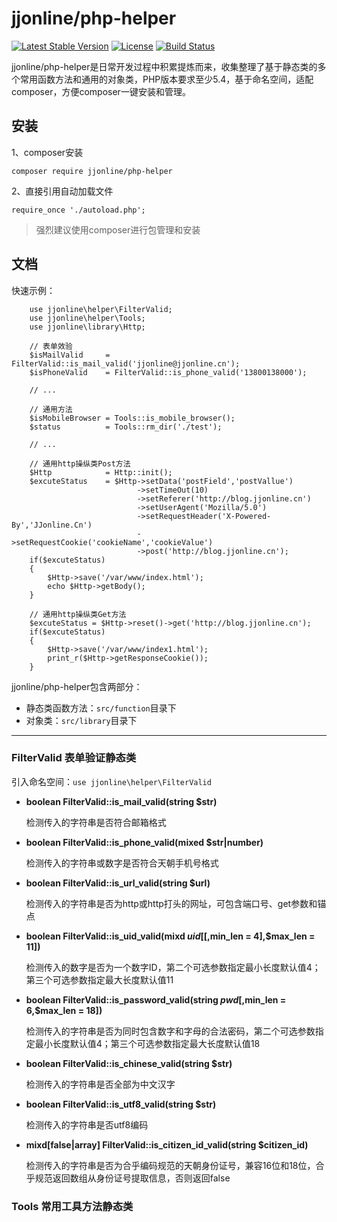 jjonline/php-helper
===================

[![Latest Stable Version](https://poser.pugx.org/jjonline/php-helper/v/stable)](https://packagist.org/packages/jjonline/php-helper)
[![License](https://poser.pugx.org/jjonline/php-helper/license)](https://packagist.org/packages/jjonline/php-helper)
[![Build Status](https://travis-ci.org/jjonline/php-helper.svg?branch=master)](https://travis-ci.org/jjonline/php-helper)

jjonline/php-helper是日常开发过程中积累提炼而来，收集整理了基于静态类的多个常用函数方法和通用的对象类，PHP版本要求至少5.4，基于命名空间，适配composer，方便composer一键安装和管理。

## 安装

1、composer安装

`composer require jjonline/php-helper`


2、直接引用自动加载文件

`require_once './autoload.php';`

> 强烈建议使用composer进行包管理和安装


## 文档

快速示例：
~~~
    use jjonline\helper\FilterValid;
    use jjonline\helper\Tools;
    use jjonline\library\Http;
    
    // 表单效验
    $isMailValid     = FilterValid::is_mail_valid('jjonline@jjonline.cn');
    $isPhoneValid    = FilterValid::is_phone_valid('13800138000');

    // ...

    // 通用方法
    $isMobileBrowser = Tools::is_mobile_browser();
    $status          = Tools::rm_dir('./test');

    // ...

    // 通用http操纵类Post方法
    $Http            = Http::init();
    $excuteStatus    = $Http->setData('postField','postVallue')
                            ->setTimeOut(10)
                            ->setReferer('http://blog.jjonline.cn')
                            ->setUserAgent('Mozilla/5.0')
                            ->setRequestHeader('X-Powered-By','JJonline.Cn')
                            ->setRequestCookie('cookieName','cookieValue')
                            ->post('http://blog.jjonline.cn');
    if($excuteStatus)
    {
        $Http->save('/var/www/index.html');
        echo $Http->getBody();
    }

    // 通用http操纵类Get方法
    $excuteStatus = $Http->reset()->get('http://blog.jjonline.cn');
    if($excuteStatus)
    {
        $Http->save('/var/www/index1.html');
        print_r($Http->getResponseCookie());
    }
~~~

jjonline/php-helper包含两部分：

* 静态类函数方法：`src/function`目录下
* 对象类：`src/library`目录下

----

### FilterValid 表单验证静态类

引入命名空间：`use jjonline\helper\FilterValid`

+ **boolean FilterValid::is_mail_valid(string $str)**

  检测传入的字符串是否符合邮箱格式

+ **boolean FilterValid::is_phone_valid(mixed $str|number)**

  检测传入的字符串或数字是否符合天朝手机号格式

+ **boolean FilterValid::is_url_valid(string $url)**

  检测传入的字符串是否为http或http打头的网址，可包含端口号、get参数和锚点

+ **boolean FilterValid::is_uid_valid(mixd $uid[[,$min_len = 4],$max_len = 11])**

  检测传入的数字是否为一个数字ID，第二个可选参数指定最小长度默认值4；第三个可选参数指定最大长度默认值11

+ **boolean FilterValid::is_password_valid(string $pwd[,$min_len = 6,$max_len = 18])**

  检测传入的字符串是否为同时包含数字和字母的合法密码，第二个可选参数指定最小长度默认值4；第三个可选参数指定最大长度默认值18

+ **boolean FilterValid::is_chinese_valid(string $str)**

  检测传入的字符串是否全部为中文汉字

+ **boolean FilterValid::is_utf8_valid(string $str)**

  检测传入的字符串是否utf8编码

+ **mixd[false|array] FilterValid::is_citizen_id_valid(string $citizen_id)**

  检测传入的字符串是否为合乎编码规范的天朝身份证号，兼容16位和18位，合乎规范返回数组从身份证号提取信息，否则返回false

### Tools 常用工具方法静态类